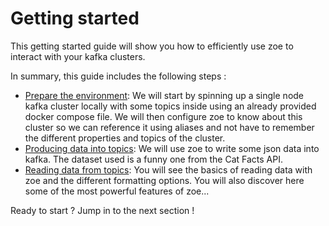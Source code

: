 # Getting started

This getting started guide will show you how to efficiently use zoe to interact with your kafka clusters.

In summary, this guide includes the following steps :

- [Prepare the environment](prepare.md): We will start by spinning up a single node kafka cluster locally with some topics inside using an already provided docker compose file. We will then configure zoe to know about this cluster so we can reference it using aliases and not have to remember the different properties and topics of the cluster.
- [Producing data into topics](produce.md): We will use zoe to write some json data into kafka. The dataset used is a funny one from the Cat Facts API.
- [Reading data from topics](consume.md): You will see the basics of reading data with zoe and the different formatting options. You will also discover here some of the most powerful features of zoe... 

Ready to start ? Jump in to the next section !
